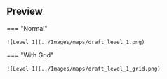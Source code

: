 ## Preview

=== "Normal"

    ![Level 1](../Images/maps/draft_level_1.png)

=== "With Grid"

    ![Level 1](../Images/maps/draft_level_1_grid.png)
